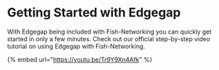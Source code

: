# Getting Started with Edgegap

With Edgegap being included with Fish-Networking you can quickly get started in only a few minutes. Check out our official step-by-step video tutorial on using Edgegap with Fish-Networking.



{% embed url="https://youtu.be/Tr9Y9Xn4Afk" %}
